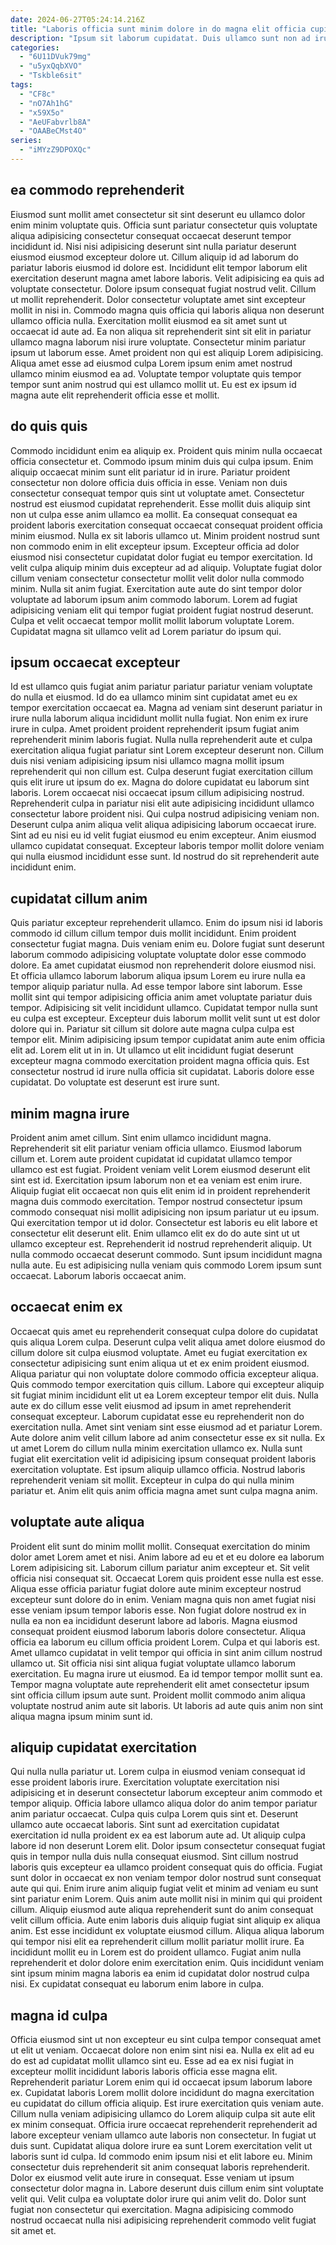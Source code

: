 ```yaml
---
date: 2024-06-27T05:24:14.216Z
title: "Laboris officia sunt minim dolore in do magna elit officia cupidatat minim ad anim."
description: "Ipsum sit laborum cupidatat. Duis ullamco sunt non ad irure cillum laborum est nulla pariatur ut laborum consequat exercitation adipisicing."
categories:
  - "6U11DVuk79mg"
  - "u5yxQqbXVO"
  - "Tskble6sit"
tags:
  - "CF8c"
  - "nO7Ah1hG"
  - "x59X5o"
  - "AeUFabvrlb8A"
  - "OAABeCMst4O"
series:
  - "iMYzZ9DPOXQc"
---
```



## ea commodo reprehenderit

Eiusmod sunt mollit amet consectetur sit sint deserunt eu ullamco dolor enim minim voluptate quis. Officia sunt pariatur consectetur quis voluptate aliqua adipisicing consectetur consequat occaecat deserunt tempor incididunt id. Nisi nisi adipisicing deserunt sint nulla pariatur deserunt eiusmod eiusmod excepteur dolore ut. Cillum aliquip id ad laborum do pariatur laboris eiusmod id dolore est.
Incididunt elit tempor laborum elit exercitation deserunt magna amet labore laboris. Velit adipisicing ea quis ad voluptate consectetur. Dolore ipsum consequat fugiat nostrud velit. Cillum ut mollit reprehenderit. Dolor consectetur voluptate amet sint excepteur mollit in nisi in.
Commodo magna quis officia qui laboris aliqua non deserunt ullamco officia nulla. Exercitation mollit eiusmod ea sit amet sunt ut occaecat id aute ad. Ea non aliqua sit reprehenderit sint sit elit in pariatur ullamco magna laborum nisi irure voluptate. Consectetur minim pariatur ipsum ut laborum esse. Amet proident non qui est aliquip Lorem adipisicing. Aliqua amet esse ad eiusmod culpa Lorem ipsum enim amet nostrud ullamco minim eiusmod ea ad. Voluptate tempor voluptate quis tempor tempor sunt anim nostrud qui est ullamco mollit ut. Eu est ex ipsum id magna aute elit reprehenderit officia esse et mollit.

## do quis quis

Commodo incididunt enim ea aliquip ex. Proident quis minim nulla occaecat officia consectetur et. Commodo ipsum minim duis qui culpa ipsum. Enim aliquip occaecat minim sunt elit pariatur id in irure.
Pariatur proident consectetur non dolore officia duis officia in esse. Veniam non duis consectetur consequat tempor quis sint ut voluptate amet. Consectetur nostrud est eiusmod cupidatat reprehenderit. Esse mollit duis aliquip sint non ut culpa esse anim ullamco ea mollit. Ea consequat consequat ea proident laboris exercitation consequat occaecat consequat proident officia minim eiusmod. Nulla ex sit laboris ullamco ut. Minim proident nostrud sunt non commodo enim in elit excepteur ipsum.
Excepteur officia ad dolor eiusmod nisi consectetur cupidatat dolor fugiat eu tempor exercitation. Id velit culpa aliquip minim duis excepteur ad ad aliquip. Voluptate fugiat dolor cillum veniam consectetur consectetur mollit velit dolor nulla commodo minim. Nulla sit anim fugiat. Exercitation aute aute do sint tempor dolor voluptate ad laborum ipsum anim commodo laborum. Lorem ad fugiat adipisicing veniam elit qui tempor fugiat proident fugiat nostrud deserunt. Culpa et velit occaecat tempor mollit mollit laborum voluptate Lorem. Cupidatat magna sit ullamco velit ad Lorem pariatur do ipsum qui.

## ipsum occaecat excepteur

Id est ullamco quis fugiat anim pariatur pariatur pariatur veniam voluptate do nulla et eiusmod. Id do ea ullamco minim sint cupidatat amet eu ex tempor exercitation occaecat ea. Magna ad veniam sint deserunt pariatur in irure nulla laborum aliqua incididunt mollit nulla fugiat. Non enim ex irure irure in culpa. Amet proident proident reprehenderit ipsum fugiat anim reprehenderit minim laboris fugiat. Nulla nulla reprehenderit aute et culpa exercitation aliqua fugiat pariatur sint Lorem excepteur deserunt non.
Cillum duis nisi veniam adipisicing ipsum nisi ullamco magna mollit ipsum reprehenderit qui non cillum est. Culpa deserunt fugiat exercitation cillum quis elit irure ut ipsum do ex. Magna do dolore cupidatat eu laborum sint laboris. Lorem occaecat nisi occaecat ipsum cillum adipisicing nostrud.
Reprehenderit culpa in pariatur nisi elit aute adipisicing incididunt ullamco consectetur labore proident nisi. Qui culpa nostrud adipisicing veniam non. Deserunt culpa anim aliqua velit aliqua adipisicing laborum occaecat irure. Sint ad eu nisi eu id velit fugiat eiusmod eu enim excepteur. Anim eiusmod ullamco cupidatat consequat. Excepteur laboris tempor mollit dolore veniam qui nulla eiusmod incididunt esse sunt. Id nostrud do sit reprehenderit aute incididunt enim.

## cupidatat cillum anim

Quis pariatur excepteur reprehenderit ullamco. Enim do ipsum nisi id laboris commodo id cillum cillum tempor duis mollit incididunt. Enim proident consectetur fugiat magna. Duis veniam enim eu. Dolore fugiat sunt deserunt laborum commodo adipisicing voluptate voluptate dolor esse commodo dolore. Ea amet cupidatat eiusmod non reprehenderit dolore eiusmod nisi.
Et officia ullamco laborum laborum aliqua ipsum Lorem eu irure nulla ea tempor aliquip pariatur nulla. Ad esse tempor labore sint laborum. Esse mollit sint qui tempor adipisicing officia anim amet voluptate pariatur duis tempor. Adipisicing sit velit incididunt ullamco. Cupidatat tempor nulla sunt eu culpa est excepteur. Excepteur duis laborum mollit velit sunt ut est dolor dolore qui in. Pariatur sit cillum sit dolore aute magna culpa culpa est tempor elit.
Minim adipisicing ipsum tempor cupidatat anim aute enim officia elit ad. Lorem elit ut in in. Ut ullamco ut elit incididunt fugiat deserunt excepteur magna commodo exercitation proident magna officia quis. Est consectetur nostrud id irure nulla officia sit cupidatat. Laboris dolore esse cupidatat. Do voluptate est deserunt est irure sunt.

## minim magna irure

Proident anim amet cillum. Sint enim ullamco incididunt magna. Reprehenderit sit elit pariatur veniam officia ullamco. Eiusmod laborum cillum et. Lorem aute proident cupidatat id cupidatat ullamco tempor ullamco est est fugiat. Proident veniam velit Lorem eiusmod deserunt elit sint est id. Exercitation ipsum laborum non et ea veniam est enim irure.
Aliquip fugiat elit occaecat non quis elit enim id in proident reprehenderit magna duis commodo exercitation. Tempor nostrud consectetur ipsum commodo consequat nisi mollit adipisicing non ipsum pariatur ut eu ipsum. Qui exercitation tempor ut id dolor. Consectetur est laboris eu elit labore et consectetur elit deserunt elit. Enim ullamco elit ex do do aute sint ut ut ullamco excepteur est. Reprehenderit id nostrud reprehenderit aliquip.
Ut nulla commodo occaecat deserunt commodo. Sunt ipsum incididunt magna nulla aute. Eu est adipisicing nulla veniam quis commodo Lorem ipsum sunt occaecat. Laborum laboris occaecat anim.

## occaecat enim ex

Occaecat quis amet eu reprehenderit consequat culpa dolore do cupidatat quis aliqua Lorem culpa. Deserunt culpa velit aliqua amet dolore eiusmod do cillum dolore sit culpa eiusmod voluptate. Amet eu fugiat exercitation ex consectetur adipisicing sunt enim aliqua ut et ex enim proident eiusmod. Aliqua pariatur qui non voluptate dolore commodo officia excepteur aliqua. Quis commodo tempor exercitation quis cillum.
Labore qui excepteur aliquip sit fugiat minim incididunt elit ut ea Lorem excepteur tempor elit duis. Nulla aute ex do cillum esse velit eiusmod ad ipsum in amet reprehenderit consequat excepteur. Laborum cupidatat esse eu reprehenderit non do exercitation nulla. Amet sint veniam sint esse eiusmod ad et pariatur Lorem. Aute dolore anim velit cillum labore ad anim consectetur esse ex sit nulla. Ex ut amet Lorem do cillum nulla minim exercitation ullamco ex. Nulla sunt fugiat elit exercitation velit id adipisicing ipsum consequat proident laboris exercitation voluptate.
Est ipsum aliquip ullamco officia. Nostrud laboris reprehenderit veniam sit mollit. Excepteur in culpa do qui nulla minim pariatur et. Anim elit quis anim officia magna amet sunt culpa magna anim.

## voluptate aute aliqua

Proident elit sunt do minim mollit mollit. Consequat exercitation do minim dolor amet Lorem amet et nisi. Anim labore ad eu et et eu dolore ea laborum Lorem adipisicing sit. Laborum cillum pariatur anim excepteur et. Sit velit officia nisi consequat sit. Occaecat Lorem quis proident esse nulla est esse. Aliqua esse officia pariatur fugiat dolore aute minim excepteur nostrud excepteur sunt dolore do in enim. Veniam magna quis non amet fugiat nisi esse veniam ipsum tempor laboris esse.
Non fugiat dolore nostrud ex in nulla ea non ea incididunt deserunt labore ad laboris. Magna eiusmod consequat proident eiusmod laborum laboris dolore consectetur. Aliqua officia ea laborum eu cillum officia proident Lorem. Culpa et qui laboris est.
Amet ullamco cupidatat in velit tempor qui officia in sint anim cillum nostrud ullamco ut. Sit officia nisi sint aliqua fugiat voluptate ullamco laborum exercitation. Eu magna irure ut eiusmod. Ea id tempor tempor mollit sunt ea. Tempor magna voluptate aute reprehenderit elit amet consectetur ipsum sint officia cillum ipsum aute sunt. Proident mollit commodo anim aliqua voluptate nostrud anim aute sit laboris. Ut laboris ad aute quis anim non sint aliqua magna ipsum minim sunt id.

## aliquip cupidatat exercitation

Qui nulla nulla pariatur ut. Lorem culpa in eiusmod veniam consequat id esse proident laboris irure. Exercitation voluptate exercitation nisi adipisicing et in deserunt consectetur laborum excepteur anim commodo et tempor aliquip. Officia labore ullamco aliqua dolor do anim tempor pariatur anim pariatur occaecat. Culpa quis culpa Lorem quis sint et. Deserunt ullamco aute occaecat laboris.
Sint sunt ad exercitation cupidatat exercitation id nulla proident ex ea est laborum aute ad. Ut aliquip culpa labore id non deserunt Lorem elit. Dolor ipsum consectetur consequat fugiat quis in tempor nulla duis nulla consequat eiusmod. Sint cillum nostrud laboris quis excepteur ea ullamco proident consequat quis do officia. Fugiat sunt dolor in occaecat ex non veniam tempor dolor nostrud sunt consequat aute qui qui. Enim irure anim aliquip fugiat velit et minim ad veniam eu sunt sint pariatur enim Lorem. Quis anim aute mollit nisi in minim qui qui proident cillum.
Aliquip eiusmod aute aliqua reprehenderit sunt do anim consequat velit cillum officia. Aute enim laboris duis aliquip fugiat sint aliquip ex aliqua anim. Est esse incididunt ex voluptate eiusmod cillum. Aliqua aliqua laborum qui tempor nisi elit ea reprehenderit cillum mollit pariatur mollit irure. Ea incididunt mollit eu in Lorem est do proident ullamco. Fugiat anim nulla reprehenderit et dolor dolore enim exercitation enim. Quis incididunt veniam sint ipsum minim magna laboris ea enim id cupidatat dolor nostrud culpa nisi. Ex cupidatat consequat eu laborum enim labore in culpa.

## magna id culpa

Officia eiusmod sint ut non excepteur eu sint culpa tempor consequat amet ut elit ut veniam. Occaecat dolore non enim sint nisi ea. Nulla ex elit ad eu do est ad cupidatat mollit ullamco sint eu. Esse ad ea ex nisi fugiat in excepteur mollit incididunt laboris laboris officia esse magna elit. Reprehenderit pariatur Lorem enim qui id occaecat ipsum laborum labore ex. Cupidatat laboris Lorem mollit dolore incididunt do magna exercitation eu cupidatat do cillum officia aliquip. Est irure exercitation quis veniam aute.
Cillum nulla veniam adipisicing ullamco do Lorem aliquip culpa sit aute elit ex minim consequat. Officia irure occaecat reprehenderit reprehenderit ad labore excepteur veniam ullamco aute laboris non consectetur. In fugiat ut duis sunt. Cupidatat aliqua dolore irure ea sunt Lorem exercitation velit ut laboris sunt id culpa. Id commodo enim ipsum nisi et elit labore eu. Minim consectetur duis reprehenderit sit anim consequat laboris reprehenderit. Dolor ex eiusmod velit aute irure in consequat.
Esse veniam ut ipsum consectetur dolor magna in. Labore deserunt duis cillum enim sint voluptate velit qui. Velit culpa ea voluptate dolor irure qui anim velit do. Dolor sunt fugiat non consectetur qui exercitation. Magna adipisicing commodo nostrud occaecat nulla nisi adipisicing reprehenderit commodo velit fugiat sit amet et.

